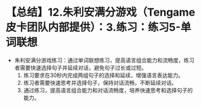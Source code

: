 # 【总结】12.朱利安满分游戏（Tengame皮卡团队内部提供）：3.练习：练习5-单词联想

-   朱利安满分游戏练习：通过单词联想练习，提高语言组合能力和流畅度，练习者需要快速选择句子并延续对话，避免句子过长或过短。
    1.  练习要求在30秒内完成两组句子的选择和延续，增强语言表达能力。
    2.  练习者需要快速思考并选择句子，保持对话流畅，不断延续对话。
    3.  通过练习，提高语言组合能力和对话流畅度，培养快速思考和选择句子的能力。